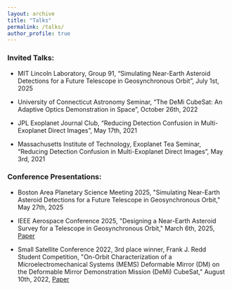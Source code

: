 ```yaml
---
layout: archive
title: "Talks"
permalink: /talks/
author_profile: true
---
```


### Invited Talks:

* MIT Lincoln Laboratory, Group 91, “Simulating Near-Earth Asteroid Detections for a Future Telescope in Geosynchronous Orbit”, July 1st, 2025

* University of Connecticut Astronomy Seminar, “The DeMi CubeSat: An Adaptive Optics Demonstration in Space”, October 26th, 2022

* JPL Exoplanet Journal Club, “Reducing Detection Confusion in Multi-Exoplanet Direct Images”, May 17th, 2021

* Massachusetts Institute of Technology, Exoplanet Tea Seminar, “Reducing Detection Confusion in Multi-Exoplanet Direct Images”, May 3rd, 2021

### Conference Presentations:

* Boston Area Planetary Science Meeting 2025, "Simulating Near-Earth Asteroid Detections for a Future Telescope in Geosynchronous Orbit," May 27th, 2025 

* IEEE Aerospace Conference 2025, "Designing a Near-Earth Asteroid Survey for a Telescope in Geosynchronous Orbit," March 6th, 2025, [Paper](https://doi.org/10.1109/AERO63441.2025.11068648)

* Small Satellite Conference 2022, 3rd place winner, Frank J. Redd Student Competition, "On-Orbit Characterization of a Microelectromechanical Systems (MEMS) Deformable Mirror (DM) on the Deformable Mirror Demonstration Mission (DeMi) CubeSat," August 10th, 2022, [Paper](https://digitalcommons.usu.edu/smallsat/2022/all2022/5/)  

<!--

{% if site.talkmap_link == true %}

<p style="text-decoration:underline;"><a href="/talkmap.html">See a map of all the places I've given a talk!</a></p>

{% endif %}

{% for post in site.talks reversed %}
  {% include archive-single-talk.html %}
{% endfor %}
-->
